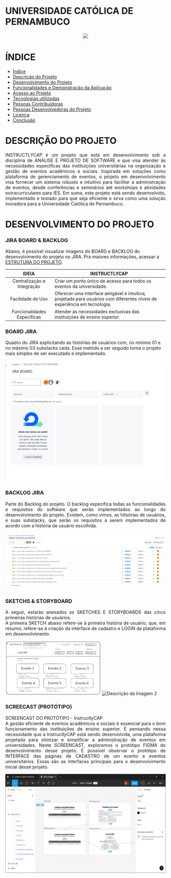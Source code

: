 # UNIVERSIDADE CATÓLICA DE PERNAMBUCO
<p align="center">
   <img src="http://www1.unicap.br/icam/wp-content/uploads/2019/06/marca_nova.svg" />
  </p>

# ÍNDICE
* [Índice](#índice)
* [Descrição do Projeto](#descrição-do-projeto)
* [Desenvolvimento do Projeto](#desenvolvimento-do-projeto)
* [Funcionalidades e Demonstração da Aplicação](#funcionalidades-e-demonstração-da-aplicação)
* [Acesso ao Projeto](#acesso-ao-projeto)
* [Tecnologias utilizadas](#tecnologias-utilizadas)
* [Pessoas Contribuidoras](#pessoas-contribuidoras)
* [Pessoas Desenvolvedoras do Projeto](#pessoas-desenvolvedoras)
* [Licença](#licença)
* [Conclusão](#conclusão)

# DESCRIÇÃO DO PROJETO
<p align="justify">
INSTRUCTLYCAP é um projeto que está em desenvolvimento sob a disciplina de ANÁLISE E PROJETO DE SOFTWARE e que visa atender às necessidades específicas das instituições universitárias na organização e gestão de eventos acadêmicos e sociais. Inspirada em soluções como plataforma de gerenciamento de eventos, o projeto em desenvolvimento visa fornecer um sistema robusto e intuitivo para facilitar a administração de eventos, desde conferências e seminários até workshops e atividades extracurriculares para IES. Em suma, este projeto está sendo desenvolvido, implementado e testado para que seja eficiente e sirva como uma solução inovadora para a Universidade Católica de Pernambuco.
</p>

# DESENVOLVIMENTO DO PROJETO
### JIRA BOARD & BACKLOG
Abaixo, é possível visualizar imagens do BOARD e BACKLOG do desenvolvimento do projeto no JIRA. Pra maiores informações, acessar a [ESTRUTURA DO PROJETO]().

| IDEIA | INSTRUCTLYCAP                                                                                                                                               |
| :--: | ---------------------------------------------------------------------------------------------------------------------------------------------------------------- |
|  Centralização e Integração   | Criar um ponto único de acesso para todos os eventos da universidade.                                 |
|  Facilidade de Uso   | Oferecer uma interface amigável e intuitiva, projetada para usuários com diferentes níveis de experiência em tecnologia. |
|  Funcionalidades Específicas   | Atender às necessidades exclusivas das instituições de ensino superior.                    |
 ### BOARD JIRA
 Quadro do JIRA explicitando as histórias de usuários com, no mínimo 01 e no máximo 03 substacks cada. Esse metódo a ser seguido torna o projeto mais simples de ser executado e implementado.
  <p align="center">
   <img src="board_jira.png"/>
  </p>
  
### BACKLOG JIRA 
<p align="justify">
   Parte do Backlog do projeto. O backlog específica todas as funcionalidades e requisitos do software que serão implementados ao longo do desenvolvimento do projeto. Existem, como vimos, as hitsórias de usuários, e suas substacks, que serão os requisitos a serem           implementados de acordo com a história de usuário escolhida.</p>
<p align="center">
   <img src="backlog_board_jira.png"/>
  </p>

### SKETCHS & STORYBOARD 

<p align="justify">
A seguir, estarão anexados os SKETCHES E STORYBOARDS das cinco primeiras histórias de usuários. <br>
A primeira SKETCH abaixo refere-se à primeira história de usuário, que, em resumo, refere-se à criação da interface de cadastro e LOGIN da plataforma em desenvolvimento.    
<div style="display: inline-block;">
  <img src="sketche01.jpeg" alt="Sketch da história 01" width="300"/>
  <img src="caminho/para/imagem2.png" alt="Descrição da Imagem 2" width="300"/>
</div>
</p>


### SCREECAST (PROTÓTIPO) 
<p align="justify">
SCREENCAST DO PROTÓTIPO - InstructlyCAP <BR>
A gestão eficiente de eventos acadêmicos e sociais é essencial para o bom funcionamento das instituições de ensino superior. É pensando nessa necessidade que a InstructlyCAP está sendo desenvolvida, uma plataforma projetada para otimizar e simplificar a administração de eventos em universidades. Neste SCREENCAST, exploramos o protótipo FIGMA do desenvolvimento desse projeto. É possível observar o protótipo de INTERFACE das páginas de CADASTRO de um evento e eventos universitários. Essas são as interfaces principais para o desenvolvimento inicial desse projeto. </p>
<p align="center">
   <img height="310" src="SCREECAST_VIDEO(1).gif" align="left"> 
</p>

